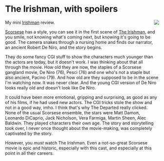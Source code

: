 # The Irishman, with spoilers
<img src="http://scripting.com/images/2019/11/28/theIrishman.png" border="0" align="right">My mini <a href="https://www.metacritic.com/movie/the-irishman">Irishman</a> review.

<a href="https://en.wikipedia.org/wiki/Martin_Scorsese">Scorsese</a> has a style, you can see it in the first scene of <a href="http://scripting.com/2019/11/27.html#a195050">The Irishman</a>, and you smile, not knowing what's coming next, but knowing it's going to be good. The camera snakes through a nursing home and finds our narrator, an ancient Robert De Niro, and the story begins.

They do some fancy CGI stuff to show the characters much younger than the actors are today, but it doesn't work. I was thinking about that all through the movie. How old they are now, the staples of a Scorsese gangland movie, De Niro (76), Pesci (76) and one who's not a staple but also ancient, Pacino (79). And how old are they supposed to be in the scene I'm watching now. It was never clear. And the young CGI version of De Niro looks really old and doesn't look like De Niro. 

It could have been more emotional, gripping and surprising, as good as any of his films, if he had used new actors. The CGI tricks stole the show and not in a good way, imho. I think that's why The Departed really clicked. None of the usual Scorsese ensemble, the stars were Matt Damon, Leonardo DiCaprio, Jack Nicholson, Vera Farmiga, Martin Sheen, Alec Baldwin. They played characters their own age. The story and storytelling took over, I never once thought about the movie-making, was completely captivated by the story. 

However, you <i>must</i> watch The Irishman. Even a not-so-great Scorsese movie is epic and historic, especially with this cast, and especially at this point in all their careers.  

